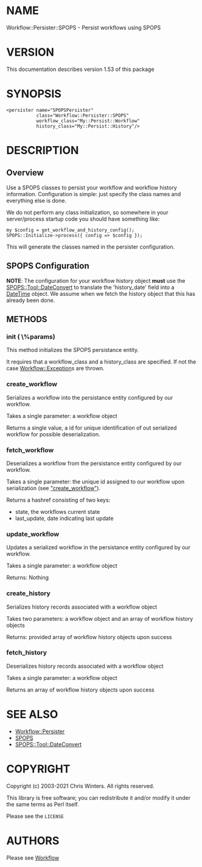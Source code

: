 # NAME

Workflow::Persister::SPOPS - Persist workflows using SPOPS

# VERSION

This documentation describes version 1.53 of this package

# SYNOPSIS

    <persister name="SPOPSPersister"
               class="Workflow::Persister::SPOPS"
               workflow_class="My::Persist::Workflow"
               history_class="My::Persist::History"/>

# DESCRIPTION

## Overview

Use a SPOPS classes to persist your workflow and workflow history
information. Configuration is simple: just specify the class names and
everything else is done.

We do not perform any class initialization, so somewhere in your
server/process startup code you should have something like:

    my $config = get_workflow_and_history_config();
    SPOPS::Initialize->process({ config => $config });

This will generate the classes named in the persister configuration.

## SPOPS Configuration

**NOTE**: The configuration for your workflow history object **must**
use the [SPOPS::Tool::DateConvert](https://metacpan.org/pod/SPOPS%3A%3ATool%3A%3ADateConvert) to translate the 'history\_date'
field into a [DateTime](https://metacpan.org/pod/DateTime) object. We assume when we fetch the history
object that this has already been done.

## METHODS

### init ( \\%params)

This method initializes the SPOPS persistance entity.

It requires that a workflow\_class and a history\_class are specified. If not the
case [Workflow::Exception](https://metacpan.org/pod/Workflow%3A%3AException)s are thrown.

### create\_workflow

Serializes a workflow into the persistance entity configured by our workflow.

Takes a single parameter: a workflow object

Returns a single value, a id for unique identification of out serialized
workflow for possible deserialization.

### fetch\_workflow

Deserializes a workflow from the persistance entity configured by our workflow.

Takes a single parameter: the unique id assigned to our workflow upon
serialization (see ["create\_workflow"](#create_workflow)).

Returns a hashref consisting of two keys:

- state, the workflows current state
- last\_update, date indicating last update

### update\_workflow

Updates a serialized workflow in the persistance entity configured by our
workflow.

Takes a single parameter: a workflow object

Returns: Nothing

### create\_history

Serializes history records associated with a workflow object

Takes two parameters: a workflow object and an array of workflow history objects

Returns: provided array of workflow history objects upon success

### fetch\_history

Deserializes history records associated with a workflow object

Takes a single parameter: a workflow object

Returns an array of workflow history objects upon success

# SEE ALSO

- [Workflow::Persister](https://metacpan.org/pod/Workflow%3A%3APersister)
- [SPOPS](https://metacpan.org/pod/SPOPS)
- [SPOPS::Tool::DateConvert](https://metacpan.org/pod/SPOPS%3A%3ATool%3A%3ADateConvert)

# COPYRIGHT

Copyright (c) 2003-2021 Chris Winters. All rights reserved.

This library is free software; you can redistribute it and/or modify
it under the same terms as Perl itself.

Please see the `LICENSE`

# AUTHORS

Please see [Workflow](https://metacpan.org/pod/Workflow)
